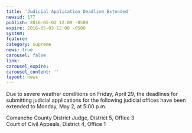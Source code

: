 ```yaml
---
title: 'Judicial Application Deadline Extended'
newsid: 177
publish: 2016-05-02 12:00 -0500
expire: 2016-05-03 12:00 -0500
system: 
feature: 
category: supreme
news: true
carousel: false
link: 
carousel_expire: 
carousel_content: ''
layout: news
---
```

<p>Due to severe weather conditions on Friday, April 29, the deadlines for submitting judicial applications for the following judicial offices have been extended to Monday, May 2, at 5:00 p.m.</p>
<p>Comanche County District Judge, District 5, Office 3<br>
Court of Civil Appeals, District  4, Office 1</p>